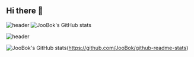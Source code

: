 ## Hi there 👋

![header](https://capsule-render.vercel.app/api?type=slice&color=auto&height=300&section=header&text=JooBok's%20Github&fontSize=90)
![JooBok's GitHub stats](https://github-readme-stats.vercel.app/api?username=JooBok&theme=dark&show_icons=true)

![header](https://capsule-render.vercel.app/api?type=slice&color=auto&height=300&section=header&text=JooBok's%20Github&fontSize=90)

![JooBok's GitHub stats](https://github-readme-stats.vercel.app/api?username=JooBok&theme=dark&show_icons=true)(https://github.com/JooBok/github-readme-stats)
